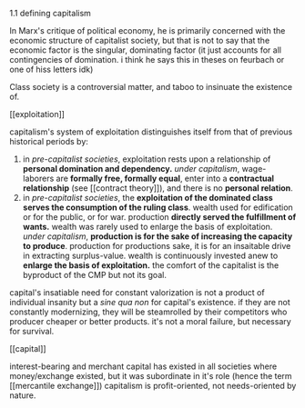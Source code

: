 
1.1 defining capitalism

In Marx's critique of political economy, he is primarily concerned with the economic structure of capitalist society, but that is not to say that the economic factor is the singular, dominating factor (it just accounts for all contingencies of domination. i think he says this in theses on feurbach or one of hiss letters idk)

Class society is a controversial matter, and taboo to insinuate the existence of. 

[[exploitation]]

capitalism's system of exploitation distinguishes itself from that of previous historical periods by:

1. in *pre-capitalist societies*, exploitation rests upon a relationship of **personal domination and dependency.** 
   *under capitalism*, wage-laborers are **formally free, formally equal**, enter into a **contractual relationship** (see [[contract theory]]), and there is no **personal relation**.
2. in *pre-capitalist societies*, the **exploitation of the dominated class serves the consumption of the ruling class**. wealth used for edification or for the public, or for war. production **directly served the fulfillment of wants.** wealth was rarely used to enlarge the basis of exploitation. 
   *under capitalism*, **production is for the sake of increasing the capacity to produce**. production for productions sake, it is for an insaitable drive in extracting surplus-value. wealth is continuously invested anew to **enlarge the basis of exploitation.** the comfort of the capitalist is the byproduct of the CMP but not its goal.

capital's insatiable need for constant valorization is not a product of individual insanity but a *sine qua non* for capital's existence.
if they are not constantly modernizing, they will be steamrolled by their competitors who producer cheaper or better products. it's not a moral failure, but necessary for survival.

[[capital]]

interest-bearing and merchant capital has existed in all societies where money/exchange existed, but it was subordinate in it's role (hence the term [[mercantile exchange]])
capitalism is profit-oriented, not needs-oriented by nature.